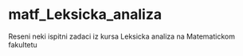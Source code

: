 # matf_Leksicka_analiza
Reseni neki ispitni zadaci iz kursa Leksicka analiza na Matematickom fakultetu
